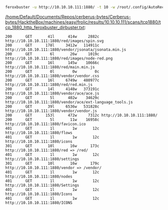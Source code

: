 ```bash
feroxbuster -u http://10.10.10.111:1880/ -t 10 -w /root/.config/AutoRecon/wordlists/dirbuster.txt -x "txt,html,php,asp,aspx,jsp" -v -k -n -q -e -o "/home/Default/Documents/Repos/cerberus-bytes/Cerberus-bytes/HacktheBox/machines/easy/frolic/results/10.10.10.111/scans/tcp1880/tcp_1880_http_feroxbuster_dirbuster.txt"
```

[/home/Default/Documents/Repos/cerberus-bytes/Cerberus-bytes/HacktheBox/machines/easy/frolic/results/10.10.10.111/scans/tcp1880/tcp_1880_http_feroxbuster_dirbuster.txt](file:///home/Default/Documents/Repos/cerberus-bytes/Cerberus-bytes/HacktheBox/machines/easy/frolic/results/10.10.10.111/scans/tcp1880/tcp_1880_http_feroxbuster_dirbuster.txt):

```
200      GET       41l      414w     2882c http://10.10.10.111:1880/red/images/spin.svg
200      GET      178l     3412w   114911c http://10.10.10.111:1880/vendor/jsonata/jsonata.min.js
200      GET        6l       26w     1019c http://10.10.10.111:1880/red/images/node-red.png
200      GET       16l      145w    10666c http://10.10.10.111:1880/red/main.min.js
200      GET        0l        0w        0c http://10.10.10.111:1880/vendor/vendor.css
200      GET       16l     6749w   480977c http://10.10.10.111:1880/red/red.min.js
200      GET       14l     4148w   373191c http://10.10.10.111:1880/vendor/ace/ace.js
200      GET        5l      402w    34629c http://10.10.10.111:1880/vendor/ace/ext-language_tools.js
200      GET       39l     6536w   531828c http://10.10.10.111:1880/vendor/vendor.js
200      GET      153l      472w     7312c http://10.10.10.111:1880/
200      GET        5l       11w    16958c http://10.10.10.111:1880/favicon.ico
401      GET        1l        1w       12c http://10.10.10.111:1880/flows
401      GET        1l        1w       12c http://10.10.10.111:1880/icons
301      GET       10l       16w      173c http://10.10.10.111:1880/red => /red/
401      GET        1l        1w       12c http://10.10.10.111:1880/settings
301      GET       10l       16w      179c http://10.10.10.111:1880/vendor => /vendor/
401      GET        1l        1w       12c http://10.10.10.111:1880/nodes
401      GET        1l        1w       12c http://10.10.10.111:1880/Settings
401      GET        1l        1w       12c http://10.10.10.111:1880/Icons
401      GET        1l        1w       12c http://10.10.10.111:1880/ICONS

```
